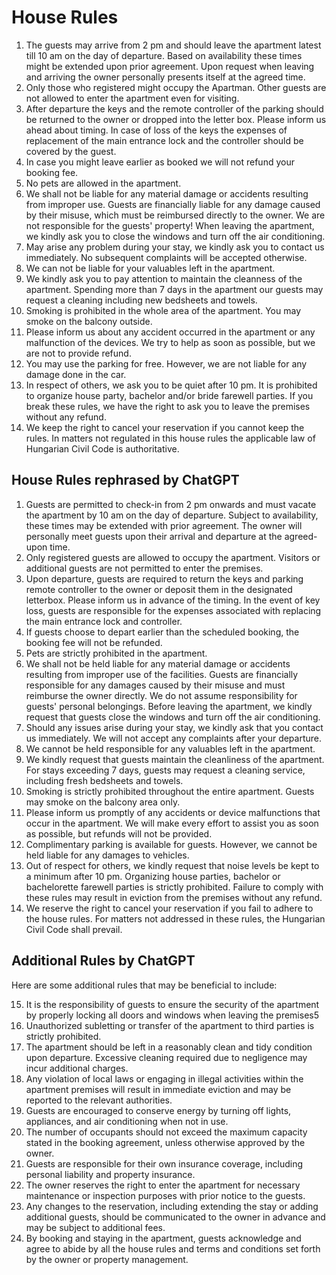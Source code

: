 # House Rules

1.	The guests may arrive from 2 pm and should leave the apartment latest till 10 am on the day of departure. Based on availability these times might be extended upon prior agreement. Upon request when leaving and arriving the owner personally presents itself at the agreed time.
2.	Only those who registered might occupy the Apartman. Other guests are not allowed to enter the apartment even for visiting. 
3.	After departure the keys and the remote controller of the parking should be returned to the owner or dropped into the letter box. Please inform us ahead about timing. In case of loss of the keys the expenses of replacement of the main entrance lock and the controller should be covered by the guest.
4.	In case you might leave earlier as booked we will not refund your booking fee.
5.	No pets are allowed in the apartment.
6.	We shall not be liable for any material damage or accidents resulting from improper use. Guests are financially liable for any damage caused by their misuse, which must be reimbursed directly to the owner. We are not responsible for the guests' property! When leaving the apartment, we kindly ask you to close the windows and turn off the air conditioning. 
7.	May arise any problem during your stay, we kindly ask you to contact us immediately. No subsequent complaints will be accepted otherwise. 
8.	We can not be liable for your valuables left in the apartment. 
9.	We kindly ask you to pay attention to maintain the cleanness of the apartment. Spending more than 7 days in the apartment our guests may request a cleaning including new bedsheets and towels.
10.	Smoking is prohibited in the whole area of the apartment. You may smoke on the balcony outside.
11.	Please inform us about any accident occurred in the apartment or any malfunction of the devices. We try to help as soon as possible, but we are not to provide refund.
12.	You may use the parking for free. However, we are not liable for any damage done in the car.
13.	In respect of others, we ask you to be quiet after 10 pm. It is prohibited to organize house party, bachelor and/or bride farewell parties.
If you break these rules, we have the right to ask you to leave the premises without any refund.
14.	We keep the right to cancel your reservation if you cannot keep the rules. In matters not regulated in this house rules the applicable law of Hungarian Civil Code is authoritative.

## House Rules rephrased by ChatGPT

1. Guests are permitted to check-in from 2 pm onwards and must vacate the apartment by 10 am on the day of departure. Subject to availability, these times may be extended with prior agreement. The owner will personally meet guests upon their arrival and departure at the agreed-upon time.
2. Only registered guests are allowed to occupy the apartment. Visitors or additional guests are not permitted to enter the premises.
3. Upon departure, guests are required to return the keys and parking remote controller to the owner or deposit them in the designated letterbox. Please inform us in advance of the timing. In the event of key loss, guests are responsible for the expenses associated with replacing the main entrance lock and controller.
4. If guests choose to depart earlier than the scheduled booking, the booking fee will not be refunded.
5. Pets are strictly prohibited in the apartment.
6. We shall not be held liable for any material damage or accidents resulting from improper use of the facilities. Guests are financially responsible for any damages caused by their misuse and must reimburse the owner directly. We do not assume responsibility for guests' personal belongings. Before leaving the apartment, we kindly request that guests close the windows and turn off the air conditioning.
7. Should any issues arise during your stay, we kindly ask that you contact us immediately. We will not accept any complaints after your departure.
8. We cannot be held responsible for any valuables left in the apartment.
9. We kindly request that guests maintain the cleanliness of the apartment. For stays exceeding 7 days, guests may request a cleaning service, including fresh bedsheets and towels.
10. Smoking is strictly prohibited throughout the entire apartment. Guests may smoke on the balcony area only.
11. Please inform us promptly of any accidents or device malfunctions that occur in the apartment. We will make every effort to assist you as soon as possible, but refunds will not be provided.
12. Complimentary parking is available for guests. However, we cannot be held liable for any damages to vehicles.
13. Out of respect for others, we kindly request that noise levels be kept to a minimum after 10 pm. Organizing house parties, bachelor or bachelorette farewell parties is strictly prohibited. Failure to comply with these rules may result in eviction from the premises without any refund.
14. We reserve the right to cancel your reservation if you fail to adhere to the house rules. For matters not addressed in these rules, the Hungarian Civil Code shall prevail.

## Additional Rules by ChatGPT

Here are some additional rules that may be beneficial to include:

15. It is the responsibility of guests to ensure the security of the apartment by properly locking all doors and windows when leaving the premises5
16. Unauthorized subletting or transfer of the apartment to third parties is strictly prohibited.
17. The apartment should be left in a reasonably clean and tidy condition upon departure. Excessive cleaning required due to negligence may incur additional charges.
18. Any violation of local laws or engaging in illegal activities within the apartment premises will result in immediate eviction and may be reported to the relevant authorities.
19. Guests are encouraged to conserve energy by turning off lights, appliances, and air conditioning when not in use.
20. The number of occupants should not exceed the maximum capacity stated in the booking agreement, unless otherwise approved by the owner.
21. Guests are responsible for their own insurance coverage, including personal liability and property insurance.
22. The owner reserves the right to enter the apartment for necessary maintenance or inspection purposes with prior notice to the guests.
23. Any changes to the reservation, including extending the stay or adding additional guests, should be communicated to the owner in advance and may be subject to additional fees.
24. By booking and staying in the apartment, guests acknowledge and agree to abide by all the house rules and terms and conditions set forth by the owner or property management.

